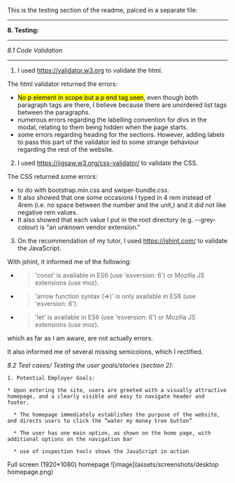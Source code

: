 This is the testing section of the readme, palced in a separate file:
- - - -
**8. Testing:**
- - - -

*8.1 Code Validation*
- - - - 

1. I used https://validator.w3.org to validate the html. 

The html validator returned the errors:
  * <mark>No p element in scope but a p end tag seen</mark>,  even though both paragraph tags are there, I believe because there are unordered list tags between the paragraphs.
  * numerous errors regarding the labelling convention for divs in the modal, relating to them being hidden when the page starts.
  *	some errors regarding heading for the sections. However, adding labels to pass this part of the validator led to some strange behaviour regarding the rest of the website.

2. I used https://jigsaw.w3.org/css-validator/ to validate the CSS.

The CSS returned some errors:
  * to do with bootstrap.min.css and swiper-bundle.css.
  *	 It also showed that one some occasions I typed in 4 rem instead of 4rem (i.e. no space between the number and the unit,) and it did not like negative rem values. 
  * It also showed that each value I put in the root directory (e.g. --grey-colour) is "an unknown vendor extension."

3. On the recommendation of my tutor, I used https://jshint.com/ to validate the JavaScript.

With jshint, it informed me of the following:
  * >'const' is available in ES6 (use 'esversion: 6') or Mozilla JS extensions (use moz).
  * >'arrow function syntax (=>)' is only available in ES6 (use 'esversion: 6').
  * >'let' is available in ES6 (use 'esversion: 6') or Mozilla JS extensions (use moz).

which as far as I am aware, are not actually errors.

It also informed me of several missing semicolons, which I rectified.

*8.2 Test cases/ Testing the user goals/stories (section 2):* 

    1. Potential Employer Goals:

    * Upon entering the site, users are greeted with a visually attractive homepage, and a clearly visible and easy to navigate header and footer.

	  * The homepage immediately establishes the purpose of the website, and directs users to click the “water my money tree button”

	  * The user has one main option, as shown on the home page, with additional options on the navigation bar

	  * use of inspection tools shows the JavaScript in action

  Full screen (1920*1080) homepage
  ![image](assets/screenshots/desktop homepage.png)

 

